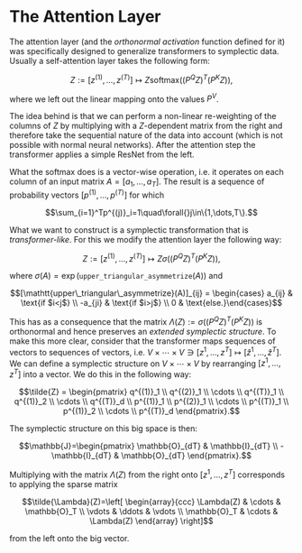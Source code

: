 # The Attention Layer

The attention layer (and the *orthonormal activation* function defined for it) was specifically designed to generalize transformers to symplectic data. 
Usually a self-attention layer takes the following form: 

```math
Z := [z^{(1)}, \ldots, z^{(T)}] \mapsto Z\mathrm{softmax}((P^QZ)^T(P^KZ)),
```
where we left out the linear mapping onto the values $P^V$. 

The idea behind is that we can perform a non-linear re-weighting of the columns of $Z$ by multiplying with a $Z$-dependent matrix from the right and therefore take the sequential nature of the data into account (which is not possible with normal neural networks). After the attention step the transformer applies a simple ResNet from the left.

What the softmax does is a vector-wise operation, i.e. it operates on each column of an input matrix $A = [a_1, \ldots, a_T]$. The result is a sequence of probability vectors $[p^{(1)}, \ldots, p^{(T)}]$ for which 

```math
\sum_{i=1}^Tp^{(j)}_i=1\quad\forall{}j\in\{1,\dots,T\}.
```

What we want to construct is a symplectic transformation that is *transformer-like*. For this we modify the attention layer the following way: 

```math 
Z := [z^{(1)}, \ldots, z^{(T)}] \mapsto Z\sigma((P^QZ)^T(P^KZ)),
```
where $\sigma(A)=\exp(\mathtt{upper\_triangular{\_asymmetrize}}(A))$ and 

```math
[\mathtt{upper\_triangular\_asymmetrize}(A)]_{ij} = \begin{cases} a_{ij} & \text{if $i<j$}  \\ -a_{ji} & \text{if $i>j$} \\ 0 & \text{else.}\end{cases}
```

This has as a consequence that the matrix $\Lambda(Z) := \sigma((P^QZ)^T(P^KZ))$ is orthonormal and hence preserves an *extended symplectic structure*. To make this more clear, consider that the transformer maps sequences of vectors to sequences of vectors, i.e. $V\times\cdots\times{}V \ni [z^1, \ldots, z^T] \mapsto [\hat{z}^1, \ldots, \hat{z}^T]$. We can define a symplectic structure on $V\times\cdots\times{}V$ by rearranging $[z^1, \ldots, z^T]$ into a vector. We do this in the following way: 

```math
\tilde{Z} = \begin{pmatrix} q^{(1)}_1 \\ q^{(2)}_1 \\ \cdots \\ q^{(T)}_1 \\ q^{(1)}_2 \\ \cdots \\ q^{(T)}_d \\ p^{(1)}_1 \\ p^{(2)}_1 \\ \cdots \\ p^{(T)}_1 \\ p^{(1)}_2 \\ \cdots \\ p^{(T)}_d \end{pmatrix}.
```

The symplectic structure on this big space is then: 

```math
\mathbb{J}=\begin{pmatrix}
    \mathbb{O}_{dT} & \mathbb{I}_{dT} \\
    -\mathbb{I}_{dT} & \mathbb{O}_{dT}
\end{pmatrix}.
```

Multiplying with the matrix $\Lambda(Z)$ from the right onto $[z^1, \ldots, z^T]$ corresponds to applying the sparse matrix 

```math
\tilde{\Lambda}(Z)=\left[
\begin{array}{ccc}
   \Lambda(Z) & \cdots & \mathbb{O}_T \\
   \vdots & \ddots & \vdots \\
   \mathbb{O}_T & \cdots & \Lambda(Z) 
   \end{array}
\right]
```

from the left onto the big vector. 